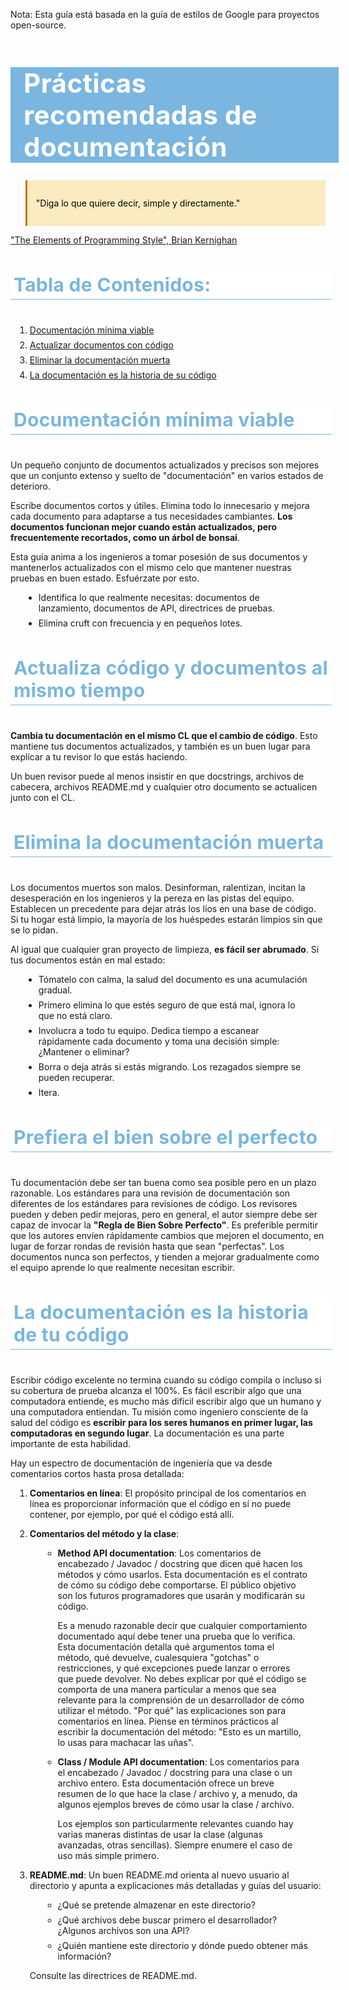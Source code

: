 <style>
h1 {
    color:white;
    background:#7ab6df;
    width:100%;
    padding-left:0.5em;
    padding:auto;
    font-size:3em;
    font-weight:bold;
    letter-spacing:0.01em
 }
h2 {
    color:#7ab6df;
    background:#ffffff;
    font-weight:bold;
    width:100%;
    padding:5px;
    font-size:30px;
    letter-spacing:0.01em;
    border-bottom:1px solid #7ab6df!important;
    margin-top: 40px;
    margin-bottom:40px;
}
h3 {
    color:#7ab6df;
    background:#ffffff;
    width:100%;
    padding:3px;
    font-size:20px;
    font-weight:bold;
    border-bottom:1px solid #7ab6df!important;
    letter-spacing:0.01em;
}
pre {
    background:#e1f0fa!important;
    border: 1px solid #8ac6ef
}
code {
    color:#222;
    font-size:1em;
    font-weight:300;
}

blockquote {
    padding: 1em!important;
    color: #000!important;
    border-left: 0.25em solid #ce7206!important;
    background:#fbebc0;
}
ul {margin:1em}
li{margin:0.5em}
</style>

Nota: Esta guía está basada en la guía de estilos de Google para proyectos open-source.

# Prácticas recomendadas de documentación

> "Diga lo que quiere decir, simple y directamente." <br>

["The Elements of Programming Style", Brian Kernighan](https://en.wikipedia.org/wiki/The_Elements_of_Programming_Style)

## Tabla de Contenidos:

1.  [Documentación mínima viable](#documentación-mínima-viable)
1.  [Actualizar documentos con código](#update-docs-with-code)
1.  [Eliminar la documentación muerta](#delete-dead-documentation)
1.  [La documentación es la historia de su código](#documentation-is-the-story-of-your-code)

## Documentación mínima viable

Un pequeño conjunto de documentos actualizados y precisos son mejores que un 
conjunto extenso y suelto de "documentación" en varios estados de deterioro.

Escribe documentos cortos y útiles. Elimina todo lo innecesario y mejora cada 
documento para adaptarse a tus necesidades cambiantes. **Los documentos 
funcionan mejor cuando están actualizados, pero frecuentemente recortados, 
como un árbol de bonsai**.

Esta guía anima a los ingenieros a tomar posesión de sus documentos y 
mantenerlos actualizados con el mismo celo que mantener nuestras pruebas en buen 
estado. Esfuérzate por esto.

* Identifica lo que realmente necesitas: documentos de lanzamiento, documentos 
  de API, directrices de pruebas.
* Elimina cruft con frecuencia y en pequeños lotes.



## Actualiza código y documentos al mismo tiempo

**Cambia tu documentación en el mismo CL que el cambio de código**. Esto mantiene 
tus documentos actualizados, y también es un buen lugar para explicar a tu revisor lo
que estás haciendo.

Un buen revisor puede al menos insistir en que docstrings, archivos de cabecera,
archivos README.md y cualquier otro documento se actualicen junto con el CL.

## Elimina la documentación muerta

Los documentos muertos son malos. Desinforman, ralentizan, incitan la 
desesperación en los ingenieros y la pereza en las pistas del equipo. 
Establecen un precedente para dejar atrás los líos en una base de código. 
Si tu hogar está limpio, la mayoría de los huéspedes estarán limpios sin 
que se lo pidan.

Al igual que cualquier gran proyecto de limpieza, **es fácil ser abrumado**. 
Si tus documentos están en mal estado:

*   Tómatelo con calma, la salud del documento es una acumulación gradual.
*   Primero elimina lo que estés seguro de que está mal, ignora lo que no está claro.
*   Involucra a todo tu equipo. Dedica tiempo a escanear rápidamente cada documento 
    y toma una decisión simple: ¿Mantener o eliminar?
*   Borra o deja atrás si estás migrando. Los rezagados siempre se pueden recuperar.
*   Itera.

## Prefiera el bien sobre el perfecto

Tu documentación debe ser tan buena como sea posible pero en un plazo razonable. 
Los estándares para una revisión de documentación son diferentes de los estándares 
para revisiones de código. Los revisores pueden y deben pedir mejoras, pero en general, 
el autor siempre debe ser capaz de invocar la **"Regla de Bien Sobre Perfecto"**. 
Es preferible permitir que los autores envíen rápidamente cambios que mejoren el 
documento, en lugar de forzar rondas de revisión hasta que sean "perfectas". 
Los documentos nunca son perfectos, y tienden a mejorar gradualmente como el equipo 
aprende lo que realmente necesitan escribir.

## La documentación es la historia de tu código

Escribir código excelente no termina cuando su código compila o incluso si su 
cobertura de prueba alcanza el 100%. Es fácil escribir algo que una computadora entiende, 
es mucho más difícil escribir algo que un humano y una computadora entiendan. 
Tu misión como ingeniero consciente de la salud del código es **escribir para los seres 
humanos en primer lugar, las computadoras en segundo lugar**. 
La documentación es una parte importante de esta habilidad.

Hay un espectro de documentación de ingeniería que va desde comentarios cortos hasta prosa detallada:

1.  **Comentarios en línea**: El propósito principal de los comentarios en línea es proporcionar 
información que el código en sí no puede contener, por ejemplo, por qué el código está allí.

2.  **Comentarios del método y la clase**:

    *   **Method API documentation**: Los comentarios de encabezado / Javadoc / docstring 
        que dicen qué hacen los métodos y cómo usarlos. Esta documentación es el contrato de 
        cómo su código debe comportarse. El público objetivo son los futuros programadores que 
        usarán y modificarán su código.

        Es a menudo razonable decir que cualquier comportamiento documentado aquí 
        debe tener una prueba que lo verifica. Esta documentación detalla qué 
        argumentos toma el método, qué devuelve, cualesquiera "gotchas" o restricciones, 
        y qué excepciones puede lanzar o errores que puede devolver. No debes explicar 
        por qué el código se comporta de una manera particular a menos que sea relevante 
        para la comprensión de un desarrollador de cómo utilizar el método. "Por qué" 
        las explicaciones son para comentarios en línea. Piense en términos prácticos al 
        escribir la documentación del método: "Esto es un martillo, lo usas para machacar las uñas".

    *   **Class / Module API documentation**: Los comentarios para el encabezado / Javadoc / 
        docstring para una clase o un archivo entero. Esta documentación ofrece un breve resumen 
        de lo que hace la clase / archivo y, a menudo, da algunos ejemplos breves de cómo 
        usar la clase / archivo.

        Los ejemplos son particularmente relevantes cuando hay varias maneras distintas de usar la clase 
        (algunas avanzadas, otras sencillas). Siempre enumere el caso de uso más simple primero.

3.  **README.md**: Un buen README.md orienta al nuevo usuario al directorio y apunta a explicaciones 
    más detalladas y guías del usuario:

    * ¿Qué se pretende almazenar en este directorio?
    * ¿Qué archivos debe buscar primero el desarrollador? ¿Algunos archivos son una API?
    * ¿Quién mantiene este directorio y dónde puedo obtener más información?

    Consulte las directrices de README.md.

 




